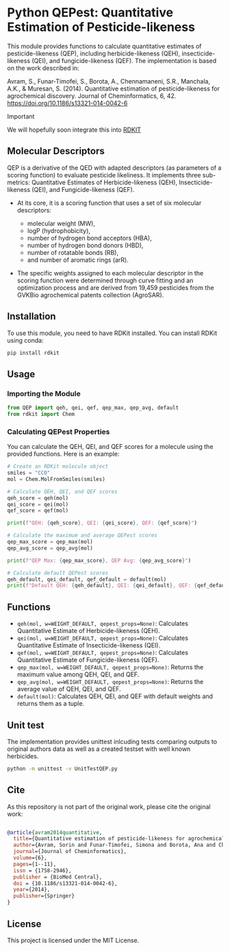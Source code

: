 
# Python QEPest: Quantitative Estimation of Pesticide-likeness

This module provides functions to calculate quantitative estimates of pesticide-likeness (QEP), including herbicide-likeness (QEH), insecticide-likeness (QEI), and fungicide-likeness (QEF). The implementation is based on the work described in:

Avram, S., Funar-Timofei, S., Borota, A., Chennamaneni, S.R., Manchala, A.K., & Muresan, S. (2014). Quantitative estimation of pesticide-likeness for agrochemical discovery. Journal of Cheminformatics, 6, 42. https://doi.org/10.1186/s13321-014-0042-6

> [!IMPORTANT]  
> We will hopefully soon integrate this into [RDKIT](https://www.rdkit.org/)
  
## Molecular Descriptors
QEP is a derivative of the QED with adapted descriptors (as parameters of a scoring function) to evaluate pesticide likeliness. It implements three sub-metrics: Quantitative Estimates of Herbicide-likeness (QEH), Insecticide-likeness (QEI), and Fungicide-likeness (QEF).

- At its core, it is a scoring function that uses a set of six molecular descriptors:
  - molecular weight (MW),
  - logP (hydrophobicity),
  - number of hydrogen bond acceptors (HBA),
  - number of hydrogen bond donors (HBD),
  - number of rotatable bonds (RB),
  - and number of aromatic rings (arR).

- The specific weights assigned to each molecular descriptor in the scoring function were determined through curve fitting and an optimization process and are derived from 19,459 pesticides from the GVKBio agrochemical patents collection (AgroSAR).  


## Installation

To use this module, you need to have RDKit installed. You can install RDKit using conda:

```sh
pip install rdkit
```

## Usage

### Importing the Module

```python
from QEP import qeh, qei, qef, qep_max, qep_avg, default
from rdkit import Chem
```

### Calculating QEPest Properties

You can calculate the QEH, QEI, and QEF scores for a molecule using the provided functions. Here is an example:

```python
# Create an RDKit molecule object
smiles = "CCO"
mol = Chem.MolFromSmiles(smiles)

# Calculate QEH, QEI, and QEF scores
qeh_score = qeh(mol)
qei_score = qei(mol)
qef_score = qef(mol)

print(f"QEH: {qeh_score}, QEI: {qei_score}, QEF: {qef_score}")

# Calculate the maximum and average QEPest scores
qep_max_score = qep_max(mol)
qep_avg_score = qep_avg(mol)

print(f"QEP Max: {qep_max_score}, QEP Avg: {qep_avg_score}")

# Calculate default QEPest scores
qeh_default, qei_default, qef_default = default(mol)
print(f"Default QEH: {qeh_default}, QEI: {qei_default}, QEF: {qef_default}")
```

## Functions

- `qeh(mol, w=WEIGHT_DEFAULT, qepest_props=None)`: Calculates Quantitative Estimate of Herbicide-likeness (QEH).
- `qei(mol, w=WEIGHT_DEFAULT, qepest_props=None)`: Calculates Quantitative Estimate of Insecticide-likeness (QEI).
- `qef(mol, w=WEIGHT_DEFAULT, qepest_props=None)`: Calculates Quantitative Estimate of Fungicide-likeness (QEF).
- `qep_max(mol, w=WEIGHT_DEFAULT, qepest_props=None)`: Returns the maximum value among QEH, QEI, and QEF.
- `qep_avg(mol, w=WEIGHT_DEFAULT, qepest_props=None)`: Returns the average value of QEH, QEI, and QEF.
- `default(mol)`: Calculates QEH, QEI, and QEF with default weights and returns them as a tuple.


## Unit test
The implementation provides unittest inlcuding tests comparing outputs to original authors data as well as a created testset with well known herbicides. 

```bash
python -m unittest -v UnitTestQEP.py
```
## Cite

As this repository is not part of the original work, please cite the original work:

```bibtex

@article{avram2014quantitative,
  title={Quantitative estimation of pesticide-likeness for agrochemical discovery},
  author={Avram, Sorin and Funar-Timofei, Simona and Borota, Ana and Chennamaneni, Sridhar Rao and Manchala, Anil Kumar and Muresan, Sorel},
  journal={Journal of Cheminformatics},
  volume={6},
  pages={1--11},
  issn = {1758-2946},
  publisher = {BioMed Central},
  doi = {10.1186/s13321-014-0042-6},
  year={2014},
  publisher={Springer}
}

```

## License

This project is licensed under the MIT License.
